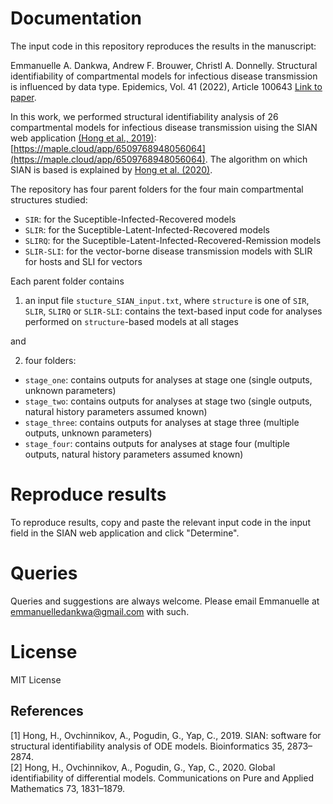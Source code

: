 # Documentation

The input code in this repository reproduces the results in the manuscript:

Emmanuelle A. Dankwa, Andrew F. Brouwer, Christl A. Donnelly. Structural identifiability of compartmental models for infectious disease transmission is influenced by data type. Epidemics, Vol. 41 (2022), Article 100643 [Link to paper](https://www.sciencedirect.com/science/article/pii/S1755436522000834#sec0050).

In this work, we performed structural identifiability analysis of 26 compartmental models for infectious disease transmission uising the SIAN web application [(Hong et al., 2019)](#1): [https://maple.cloud/app/6509768948056064](https://maple.cloud/app/6509768948056064). The algorithm on which SIAN is based is explained by [Hong et al. (2020)](#2). 

The repository has four parent folders for the four main compartmental structures studied: 

* `SIR`: for the Suceptible-Infected-Recovered models
* `SLIR`: for the Suceptible-Latent-Infected-Recovered models
* `SLIRQ`: for the Suceptible-Latent-Infected-Recovered-Remission models
* `SLIR-SLI`: for the vector-borne disease transmission models with SLIR for hosts and SLI for vectors 

Each parent folder contains 

1)  an input file  `stucture_SIAN_input.txt`, where `structure` is one of `SIR`, `SLIR`, `SLIRQ` or `SLIR-SLI`: contains the text-based input code for analyses performed on `structure`-based models at all stages 

and 

2) four folders: 

* `stage_one`: contains outputs for analyses at stage one (single outputs, unknown parameters)
* `stage_two`: contains outputs for analyses at stage two (single outputs, natural history parameters assumed known)
* `stage_three`: contains outputs for analyses at stage three (multiple outputs, unknown parameters)
* `stage_four`: contains outputs for analyses at stage four (multiple outputs, natural history parameters assumed known)

# Reproduce results

To reproduce results, copy and paste the relevant input code in the input field in the SIAN web application and click "Determine".


# Queries

Queries and suggestions are always welcome. Please email Emmanuelle at emmanuelledankwa@gmail.com with such. 

# License

MIT License


## References
<a id="1">[1]</a> 
Hong, H., Ovchinnikov, A., Pogudin, G., Yap, C., 2019. SIAN: software for structural identifiability analysis of ODE models. Bioinformatics 35, 2873–2874. \
<a id="2">[2]</a>
Hong, H., Ovchinnikov, A., Pogudin, G., Yap, C., 2020. Global identifiability of differential models. Communications on Pure and Applied Mathematics 73, 1831–1879.
